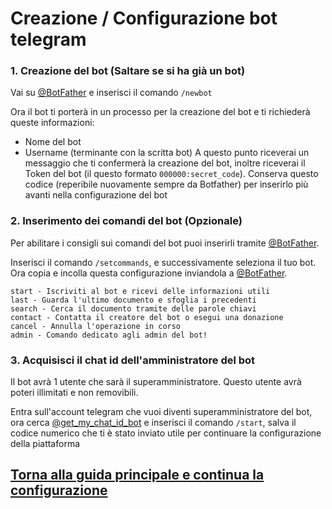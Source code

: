 # Creazione / Configurazione bot telegram

### 1. Creazione del bot (Saltare se si ha già un bot)

Vai su [@BotFather](https://t.me/BotFather) e inserisci il comando `/newbot`

Ora il bot ti porterà in un processo per la creazione del bot e ti richiederà queste informazioni:
- Nome del bot 
- Username (terminante con la scritta bot)
A questo punto riceverai un messaggio che ti confermerà la creazione del bot, inoltre riceverai il Token del bot (il questo formato `000000:secret_code`). Conserva questo codice (reperibile nuovamente sempre da Botfather) per inserirlo più avanti nella configurazione del bot

### 2. Inserimento dei comandi del bot (Opzionale)

Per abilitare i consigli sui comandi del bot puoi inserirli tramite [@BotFather](https://t.me/BotFather).

Inserisci il comando `/setcommands`, e successivamente seleziona il tuo bot.
Ora copia e incolla questa configurazione inviandola a [@BotFather](https://t.me/BotFather).
```
start - Iscriviti al bot e ricevi delle informazioni utili
last - Guarda l'ultimo documento e sfoglia i precedenti
search - Cerca il documento tramite delle parole chiavi
contact - Contatta il creatore del bot o esegui una donazione
cancel - Annulla l'operazione in corso
admin - Comando dedicato agli admin del bot!
```

### 3. Acquisisci il chat id dell'amministratore del bot

Il bot avrà 1 utente che sarà il superamministratore. Questo utente avrà poteri illimitati e non removibili.

Entra sull'account telegram che vuoi diventi superamministratore del bot, ora cerca [@get_my_chat_id_bot](https://t.me/get_my_chat_id_bot) e inserisci il comando `/start`, salva il codice numerico che ti è stato inviato utile per continuare la configurazione della piattaforma


## [Torna alla guida principale e continua la configurazione](../README.md)